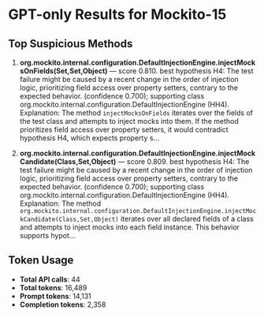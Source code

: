 # GPT-only Results for Mockito-15

## Top Suspicious Methods

1. **org.mockito.internal.configuration.DefaultInjectionEngine.injectMocksOnFields(Set,Set,Object)** — score 0.810. best hypothesis H4: The test failure might be caused by a recent change in the order of injection logic, prioritizing field access over property setters, contrary to the expected behavior. (confidence 0.700); supporting class org.mockito.internal.configuration.DefaultInjectionEngine (HH4).
    Explanation: The method `injectMocksOnFields` iterates over the fields of the test class and attempts to inject mocks into them. If the method prioritizes field access over property setters, it would contradict hypothesis H4, which expects property s...

2. **org.mockito.internal.configuration.DefaultInjectionEngine.injectMockCandidate(Class,Set,Object)** — score 0.809. best hypothesis H4: The test failure might be caused by a recent change in the order of injection logic, prioritizing field access over property setters, contrary to the expected behavior. (confidence 0.700); supporting class org.mockito.internal.configuration.DefaultInjectionEngine (HH4).
    Explanation: The method `org.mockito.internal.configuration.DefaultInjectionEngine.injectMockCandidate(Class,Set,Object)` iterates over all declared fields of a class and attempts to inject mocks into each field instance. This behavior supports hypot...


## Token Usage

- **Total API calls**: 44
- **Total tokens**: 16,489
- **Prompt tokens**: 14,131
- **Completion tokens**: 2,358
